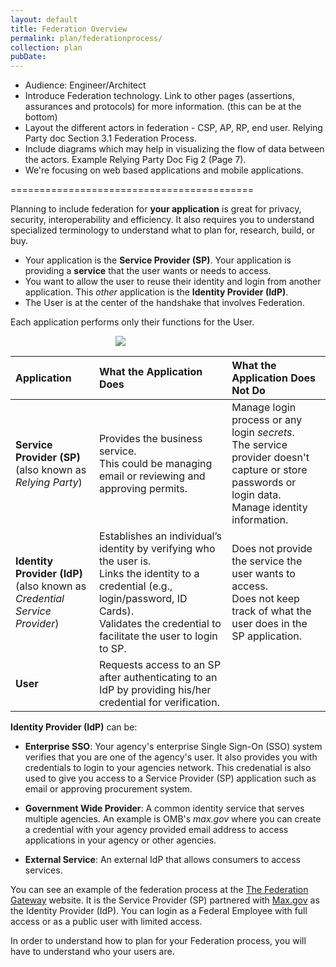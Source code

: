 ```yaml
---
layout: default
title: Federation Overview
permalink: plan/federationprocess/
collection: plan
pubDate: 
---
```

- Audience: Engineer/Architect
- Introduce Federation technology. Link to other pages (assertions, assurances and protocols) for more information. (this can be at the bottom)
- Layout the different actors in federation - CSP, AP, RP, end user. Relying Party doc Section 3.1 Federation Process.
- Include diagrams which may help in visualizing the flow of data between the actors. Example Relying Party Doc Fig 2 (Page 7).
- We're focusing on web based applications and mobile applications. 

==========================================

Planning to include federation for **your application** is great for privacy, security, interoperability and efficiency.  It also requires you to understand specialized terminology to understand what to plan for, research, build, or buy.    

- Your application is the **Service Provider (SP)**.  Your application is providing a **service** that the user wants or needs to access.
- You want to allow the user to reuse their identity and login from another application.  This _other_ application is the **Identity Provider (IdP)**.
- The User is at the center of the handshake that involves Federation.  

Each application performs only their functions for the User. 

<div style="text-align:center; width:70%"><img src="{{site.baseurl}}/img/federation.png"/></div>


|  Application | What the Application Does | What the Application Does Not Do |
| :------ | :------- | :------ |
| **Service Provider (SP)** <br/>(also known as _Relying Party_) | Provides the business service. <br/>This could be managing email or reviewing and approving permits. | Manage login process or any login _secrets_. <br/>The service provider doesn't capture or store passwords or login data. <br/> Manage identity information.  |
| **Identity Provider (IdP)** <br/>(also known as _Credential Service Provider_)	| Establishes an individual’s identity by verifying who the user is. <br/>Links the identity to a credential (e.g., login/password, ID Cards). <br/> Validates the credential to facilitate the user to login to SP.| Does not provide the service the user wants to access. <br/> Does not keep track of what the user does in the SP application.		|
| **User**	| Requests access to an SP after authenticating to an IdP by providing his/her credential for verification. | 		|

<!--Should we put in another column to also include "other" terms commonly used in govt docs?
Should we explain authentication and credentials or link to another primer?   -->

**Identity Provider (IdP)** can be:
- **Enterprise SSO**: Your agency's enterprise Single Sign-On (SSO) system verifies that you are one of the agency's user. It also provides you with credentials to login to your agencies network. This credenatial is also used to give you access to a Service Provider (SP) application such as email or approving procurement system.

- **Government Wide Provider**: A common identity service that serves multiple agencies. An example is OMB's _max.gov_ where you can create a credential with your agency provided email address to access applications in your agency or other agencies. 
  
- **External Service**: An external IdP that allows consumers to access services. 

<!-- Explain a scenario where an IDP is your own agency's enterprise service focused on your agency users, a govt wide service focused on government users, a govt wide service focused on a community of interest (LEAP, NIH itrust), or a service focused on consumers. 

 Then add an example for each. Use something they can go see and look at. -->

You can see an example of the federation process at the [The Federation Gateway](https://hallways.cap.gsa.gov/login-information) website. It is the Service Provider (SP) partnered with [Max.gov](https://max.gov) as the Identity Provider (IdP). You can login as a Federal Employee with full access or as a public user with limited access.
 
In order to understand how to plan for your Federation process, you will have to understand who your users are.



























